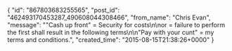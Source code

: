  {
   "id": "867803683255565",
   "post_id": "462493170453287_490608044308466",
   "from_name": "Chris Evan",
   "message": "\"Cash up front\" = Security for costs\n\nor = failure to perform the first shall result in the following terms\n\n\"Pay with your cunt\" = my terms and conditions.",
   "created_time": "2015-08-15T21:38:26+0000"
 }

